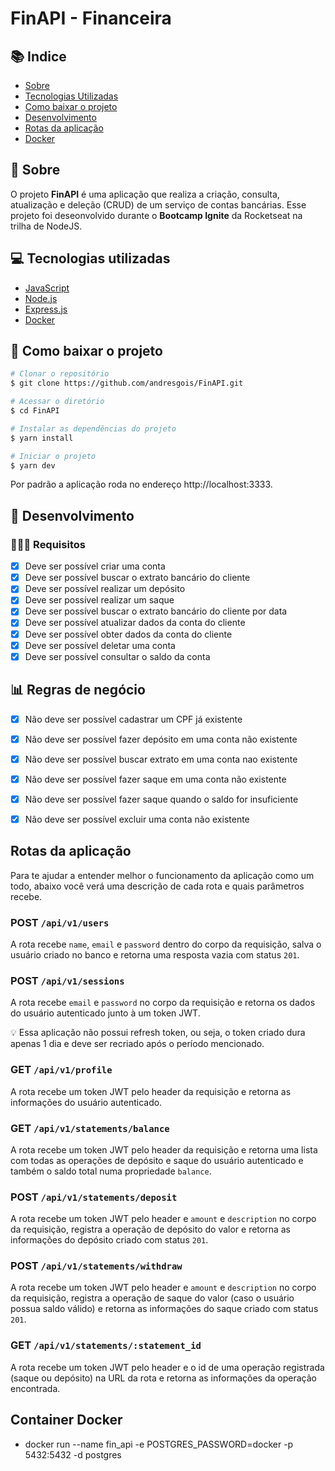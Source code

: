 # FinAPI - Financeira

## 📚 Indice
- [Sobre](#-sobre)
- [Tecnologias Utilizadas](#-tecnologias-utilizadas)
- [Como baixar o projeto](#-como-baixar-o-projeto)
- [Desenvolvimento](#-desencolvimento)
- [Rotas da aplicação](#-Rotas-da-aplicação)
- [Docker](#-Container-Docker)

## 📑 Sobre

O projeto **FinAPI** é uma aplicação que realiza a criação, consulta, atualização e deleção (CRUD) de um serviço de contas bancárias. Esse projeto foi deseonvolvido durante o **Bootcamp Ignite** da Rocketseat na trilha de NodeJS.

## 💻 Tecnologias utilizadas

- [JavaScript](https://developer.mozilla.org/pt-BR/docs/Web/JavaScript)
- [Node.js](https://nodejs.org/en/)
- [Express.js](https://expressjs.com/)
- [Docker](https://docs.docker.com/engine/reference/builder/)

## 💾 Como baixar o projeto

```bash
# Clonar o repositório
$ git clone https://github.com/andresgois/FinAPI.git

# Acessar o diretório
$ cd FinAPI

# Instalar as dependências do projeto
$ yarn install

# Iniciar o projeto
$ yarn dev

```
Por padrão a aplicação roda no endereço http://localhost:3333.
## 📐 Desenvolvimento

### 👨🏼‍💻 Requisitos

- [x] Deve ser possível criar uma conta
- [x] Deve ser possível buscar o extrato bancário do cliente
- [x] Deve ser possível realizar um depósito
- [x] Deve ser possível realizar um saque
- [x] Deve ser possível buscar o extrato bancário do cliente por data
- [x] Deve ser possível atualizar dados da conta do cliente
- [x] Deve ser possível obter dados da conta do cliente
- [x] Deve ser possível deletar uma conta
- [x] Deve ser possível consultar o saldo da conta

## 📊 Regras de negócio

- [x] Não deve ser possível cadastrar um CPF já existente
- [x] Não deve ser possível fazer depósito em uma conta não existente
- [x] Não deve ser possível buscar extrato em uma conta nao existente
- [x] Não deve ser possível fazer saque em uma conta não existente
- [x] Não deve ser possível fazer saque quando o saldo for insuficiente
- [x] Não deve ser possível excluir uma conta não existente


## Rotas da aplicação

Para te ajudar a entender melhor o funcionamento da aplicação como um todo, abaixo você verá uma descrição de cada rota e quais parâmetros recebe.

### POST `/api/v1/users`

A rota recebe `name`, `email` e `password` dentro do corpo da requisição, salva o usuário criado no banco e retorna uma resposta vazia com status `201`.

### POST `/api/v1/sessions`

A rota recebe `email` e `password` no corpo da requisição e retorna os dados do usuário autenticado junto à um token JWT.

<aside>
💡 Essa aplicação não possui refresh token, ou seja, o token criado dura apenas 1 dia e deve ser recriado após o período mencionado.

</aside>

### GET `/api/v1/profile`

A rota recebe um token JWT pelo header da requisição e retorna as informações do usuário autenticado.

### GET `/api/v1/statements/balance`

A rota recebe um token JWT pelo header da requisição e retorna uma lista com todas as operações de depósito e saque do usuário autenticado e também o saldo total numa propriedade `balance`.

### POST `/api/v1/statements/deposit`

A rota recebe um token JWT pelo header e `amount` e `description` no corpo da requisição, registra a operação de depósito do valor e retorna as informações do depósito criado com status `201`.

### POST `/api/v1/statements/withdraw`

A rota recebe um token JWT pelo header e `amount` e `description` no corpo da requisição, registra a operação de saque do valor (caso o usuário possua saldo válido) e retorna as informações do saque criado com status `201`.

### GET `/api/v1/statements/:statement_id`

A rota recebe um token JWT pelo header e o id de uma operação registrada (saque ou depósito) na URL da rota e retorna as informações da operação encontrada.

## Container Docker
- docker run --name fin_api -e POSTGRES_PASSWORD=docker -p 5432:5432 -d postgres





